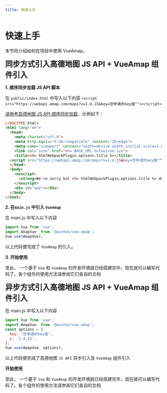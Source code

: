 ```yaml
---
title: 快速上手
---
```

# 快速上手
本节将介绍如何在项目中使用 VueAmap。

<font size=5>**同步方式引入高德地图 JS API +  VueAmap 组件引入**</font>

**1. 顺序同步加载 JS API 脚本**

在 `public/index.html` 中写入以下内容 `<script src="https://webapi.amap.com/maps?v=1.4.15&key=您申请的key值""></script>`

[请参考高德地图 JS API 顺序同步加载](https://lbs.amap.com/api/javascript-api/guide/abc/load)，示例如下：
```html
<!DOCTYPE html>
<html lang="en">
  <head>
    <meta charset="utf-8">
    <meta http-equiv="X-UA-Compatible" content="IE=edge">
    <meta name="viewport" content="width=device-width,initial-scale=1.0">
    <link rel="icon" href="<%= BASE_URL %>favicon.ico">
    <title><%= htmlWebpackPlugin.options.title %></title>
  <script src="https://webapi.amap.com/maps?v=1.4.15&key=您申请的key值""></script>
  </head>
  <body>
    <noscript>
      <strong>We're sorry but <%= htmlWebpackPlugin.options.title %> doesn't work properly without JavaScript enabled. Please enable it to continue.</strong>
    </noscript>
    <div id="app"></div>
  </body>
</html>
```
**2. 在`main.js` 中引入 `VueAmap`**

在 main.js 中写入以下内容

```javascript
import Vue from 'vue';
import AmapVue  from '@wintoo/vue-amap';
Vue.use(AmapVue);
```
以上代码便完成了 `VueAmap` 的引入。

**3. 开始使用**

至此， 一个基于 `Vue` 和 `VueAmap` 的开发环境就已经搭建完毕，现在就可以编写代码了。各个组件的使用方法请参阅它们各自的文档

<font size=5>**异步方式引入高德地图 JS API +  VueAmap 组件引入**</font>

在 main.js 中写入以下内容

```javascript
import Vue from 'vue';
import AmapVue  from '@wintoo/vue-amap';
const options = {
  key: '您申请的key值',
  v: '1.4.15',
};
Vue.use(AmapVue, options);
```
以上代码便完成了高德地图 `JS API` 异步引入及 `VueAmap` 组件引入

**开始使用**

至此， 一个基于 `Vue` 和 `VueAmap` 的开发环境就已经搭建完毕，现在就可以编写代码了。各个组件的使用方法请参阅它们各自的文档